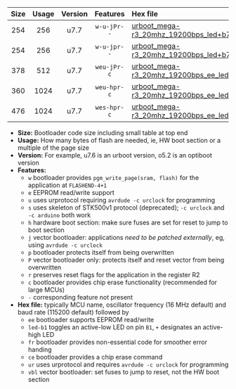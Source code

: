 |Size|Usage|Version|Features|Hex file|
|:-:|:-:|:-:|:-:|:--|
|254|256|u7.7|`w-u-jPr--`|[urboot_mega-r3_20mhz_19200bps_led+b7_ur_vbl.hex](https://raw.githubusercontent.com/stefanrueger/urboot.hex/main/boards/mega-r3/fcpu_20mhz/19200_bps/urboot_mega-r3_20mhz_19200bps_led+b7_ur_vbl.hex)|
|254|256|u7.7|`w-u-jpr--`|[urboot_mega-r3_20mhz_19200bps_led+b7_fr_ur_vbl.hex](https://raw.githubusercontent.com/stefanrueger/urboot.hex/main/boards/mega-r3/fcpu_20mhz/19200_bps/urboot_mega-r3_20mhz_19200bps_led+b7_fr_ur_vbl.hex)|
|378|512|u7.7|`weu-jPr-c`|[urboot_mega-r3_20mhz_19200bps_ee_led+b7_fr_ce_ur_vbl.hex](https://raw.githubusercontent.com/stefanrueger/urboot.hex/main/boards/mega-r3/fcpu_20mhz/19200_bps/urboot_mega-r3_20mhz_19200bps_ee_led+b7_fr_ce_ur_vbl.hex)|
|360|1024|u7.7|`weu-hpr-c`|[urboot_mega-r3_20mhz_19200bps_ee_led+b7_fr_ce_ur.hex](https://raw.githubusercontent.com/stefanrueger/urboot.hex/main/boards/mega-r3/fcpu_20mhz/19200_bps/urboot_mega-r3_20mhz_19200bps_ee_led+b7_fr_ce_ur.hex)|
|476|1024|u7.7|`wes-hpr-c`|[urboot_mega-r3_20mhz_19200bps_ee_led+b7_fr_ce.hex](https://raw.githubusercontent.com/stefanrueger/urboot.hex/main/boards/mega-r3/fcpu_20mhz/19200_bps/urboot_mega-r3_20mhz_19200bps_ee_led+b7_fr_ce.hex)|

- **Size:** Bootloader code size including small table at top end
- **Usage:** How many bytes of flash are needed, ie, HW boot section or a multiple of the page size
- **Version:** For example, u7.6 is an urboot version, o5.2 is an optiboot version
- **Features:**
  + `w` bootloader provides `pgm_write_page(sram, flash)` for the application at `FLASHEND-4+1`
  + `e` EEPROM read/write support
  + `u` uses urprotocol requiring `avrdude -c urclock` for programming
  + `s` uses skeleton of STK500v1 protocol (deprecated); `-c urclock` and `-c arduino` both work
  + `h` hardware boot section: make sure fuses are set for reset to jump to boot section
  + `j` vector bootloader: applications *need to be patched externally*, eg, using `avrdude -c urclock`
  + `p` bootloader protects itself from being overwritten
  + `P` vector bootloader only: protects itself and reset vector from being overwritten
  + `r` preserves reset flags for the application in the register R2
  + `c` bootloader provides chip erase functionality (recommended for large MCUs)
  + `-` corresponding feature not present
- **Hex file:** typically MCU name, oscillator frequency (16 MHz default) and baud rate (115200 default) followed by
  + `ee` bootloader supports EEPROM read/write
  + `led-b1` toggles an active-low LED on pin `B1`, `+` designates an active-high LED
  + `fr` bootloader provides non-essential code for smoother error handing
  + `ce` bootloader provides a chip erase command
  + `ur` uses urprotocol and requires `avrdude -c urclock` for programming
  + `vbl` vector bootloader: set fuses to jump to reset, not the HW boot section
